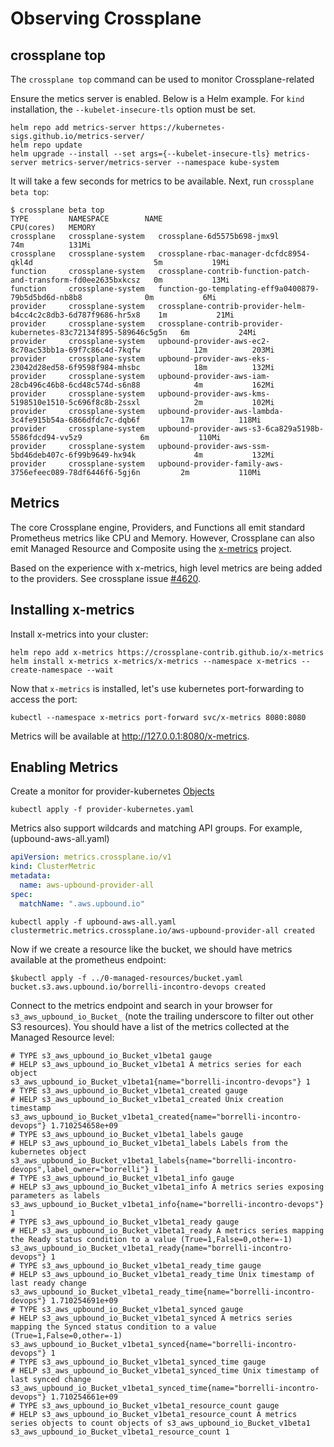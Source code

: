# Observing Crossplane

## crossplane top

The `crossplane top` command can be used to monitor Crossplane-related

Ensure the metics server is enabled. Below is a Helm example. For `kind` installation, the `--kubelet-insecure-tls` option must be set.

```shell
helm repo add metrics-server https://kubernetes-sigs.github.io/metrics-server/
helm repo update
helm upgrade --install --set args={--kubelet-insecure-tls} metrics-server metrics-server/metrics-server --namespace kube-system
```

It will take a few seconds for metrics to be available. Next, run `crossplane beta top`:

```shell
$ crossplane beta top
TYPE         NAMESPACE        NAME                                                              CPU(cores)   MEMORY
crossplane   crossplane-system   crossplane-6d5575b698-jmx9l                                       74m          131Mi
crossplane   crossplane-system   crossplane-rbac-manager-dcfdc8954-qkl4d                           5m           19Mi
function     crossplane-system   crossplane-contrib-function-patch-and-transform-fd0ee2635bxkcsz   0m           13Mi
function     crossplane-system   function-go-templating-eff9a0400879-79b5d5bd6d-nb8b8              0m           6Mi
provider     crossplane-system   crossplane-contrib-provider-helm-b4cc4c2c8db3-6d787f9686-hr5x8    1m           21Mi
provider     crossplane-system   crossplane-contrib-provider-kubernetes-83c72134f895-589646c5g5n   6m           24Mi
provider     crossplane-system   upbound-provider-aws-ec2-8c70ac53bb1a-69f7c86c4d-7kqfw            12m          203Mi
provider     crossplane-system   upbound-provider-aws-eks-23042d28ed58-6f9598f984-mhsbc            18m          132Mi
provider     crossplane-system   upbound-provider-aws-iam-28cb496c46b8-6cd48c574d-s6n88            4m           162Mi
provider     crossplane-system   upbound-provider-aws-kms-5198510e1510-5c696f8c8b-2ssxl            2m           102Mi
provider     crossplane-system   upbound-provider-aws-lambda-3c4fe915b54a-6866dfdc7c-dqb6f         17m          118Mi
provider     crossplane-system   upbound-provider-aws-s3-6ca829a5198b-5586fdcd94-vv5z9             6m           110Mi
provider     crossplane-system   upbound-provider-aws-ssm-5bd46deb407c-6f99b9649-hx94k             4m           132Mi
provider     crossplane-system   upbound-provider-family-aws-3756efeec089-78df6446f6-5gj6n         2m           110Mi
```

## Metrics

The core Crossplane engine, Providers, and Functions all emit standard Prometheus metrics like CPU and Memory. However, Crossplane can also emit Managed Resource and Composite using the [x-metrics](https://github.com/crossplane-contrib/x-metrics) project.

Based on the experience with x-metrics, high level metrics are being added to the providers. See crossplane issue [#4620](https://github.com/crossplane/crossplane/issues/4620).

## Installing x-metrics

Install x-metrics into your cluster:

```shell
helm repo add x-metrics https://crossplane-contrib.github.io/x-metrics
helm install x-metrics x-metrics/x-metrics --namespace x-metrics --create-namespace --wait
```

Now that `x-metrics` is installed, let's use kubernetes port-forwarding to access the port:

```shell
kubectl --namespace x-metrics port-forward svc/x-metrics 8080:8080
```

Metrics will be available at  <http://127.0.0.1:8080/x-metrics>.

## Enabling Metrics

Create a monitor for provider-kubernetes [Objects]()

```shell
kubectl apply -f provider-kubernetes.yaml
```

Metrics also support wildcards and matching API groups. For example, (upbound-aws-all.yaml)

```yaml
apiVersion: metrics.crossplane.io/v1
kind: ClusterMetric
metadata:
  name: aws-upbound-provider-all
spec:
  matchName: ".aws.upbound.io"
```

```shell
kubectl apply -f upbound-aws-all.yaml
clustermetric.metrics.crossplane.io/aws-upbound-provider-all created
```

Now if we create a resource like the bucket, we should have metrics available at the prometheus endpoint:

```shell
$kubectl apply -f ../0-managed-resources/bucket.yaml
bucket.s3.aws.upbound.io/borrelli-incontro-devops created
```

Connect to the metrics endpoint and search in your browser for `s3_aws_upbound_io_Bucket_` (note the trailing underscore to filter out other S3 resources). You should have a list of the metrics collected at the Managed Resource level:

```
# TYPE s3_aws_upbound_io_Bucket_v1beta1 gauge
# HELP s3_aws_upbound_io_Bucket_v1beta1 A metrics series for each object
s3_aws_upbound_io_Bucket_v1beta1{name="borrelli-incontro-devops"} 1
# TYPE s3_aws_upbound_io_Bucket_v1beta1_created gauge
# HELP s3_aws_upbound_io_Bucket_v1beta1_created Unix creation timestamp
s3_aws_upbound_io_Bucket_v1beta1_created{name="borrelli-incontro-devops"} 1.710254658e+09
# TYPE s3_aws_upbound_io_Bucket_v1beta1_labels gauge
# HELP s3_aws_upbound_io_Bucket_v1beta1_labels Labels from the kubernetes object
s3_aws_upbound_io_Bucket_v1beta1_labels{name="borrelli-incontro-devops",label_owner="borrelli"} 1
# TYPE s3_aws_upbound_io_Bucket_v1beta1_info gauge
# HELP s3_aws_upbound_io_Bucket_v1beta1_info A metrics series exposing parameters as labels
s3_aws_upbound_io_Bucket_v1beta1_info{name="borrelli-incontro-devops"} 1
# TYPE s3_aws_upbound_io_Bucket_v1beta1_ready gauge
# HELP s3_aws_upbound_io_Bucket_v1beta1_ready A metrics series mapping the Ready status condition to a value (True=1,False=0,other=-1)
s3_aws_upbound_io_Bucket_v1beta1_ready{name="borrelli-incontro-devops"} 1
# TYPE s3_aws_upbound_io_Bucket_v1beta1_ready_time gauge
# HELP s3_aws_upbound_io_Bucket_v1beta1_ready_time Unix timestamp of last ready change
s3_aws_upbound_io_Bucket_v1beta1_ready_time{name="borrelli-incontro-devops"} 1.710254691e+09
# TYPE s3_aws_upbound_io_Bucket_v1beta1_synced gauge
# HELP s3_aws_upbound_io_Bucket_v1beta1_synced A metrics series mapping the Synced status condition to a value (True=1,False=0,other=-1)
s3_aws_upbound_io_Bucket_v1beta1_synced{name="borrelli-incontro-devops"} 1
# TYPE s3_aws_upbound_io_Bucket_v1beta1_synced_time gauge
# HELP s3_aws_upbound_io_Bucket_v1beta1_synced_time Unix timestamp of last synced change
s3_aws_upbound_io_Bucket_v1beta1_synced_time{name="borrelli-incontro-devops"} 1.710254661e+09
# TYPE s3_aws_upbound_io_Bucket_v1beta1_resource_count gauge
# HELP s3_aws_upbound_io_Bucket_v1beta1_resource_count A metrics series objects to count objects of s3_aws_upbound_io_Bucket_v1beta1
s3_aws_upbound_io_Bucket_v1beta1_resource_count 1
```
